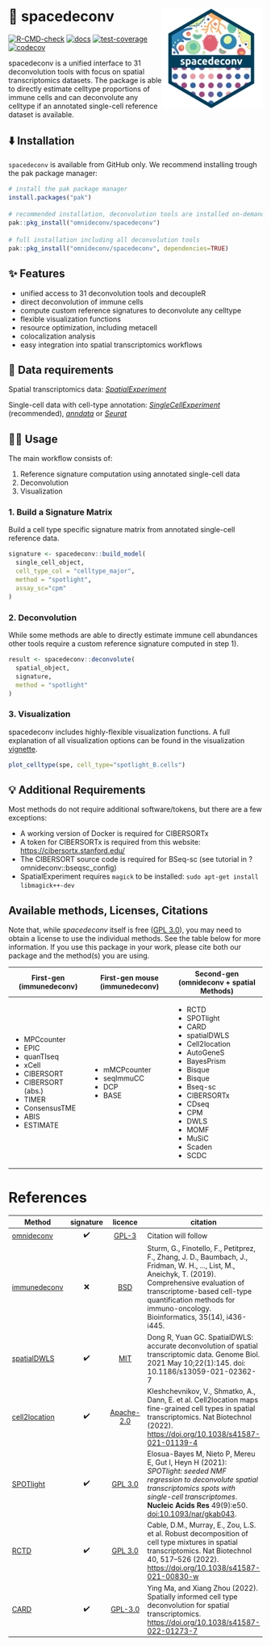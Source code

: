 # :rocket: spacedeconv <a href="https://omnideconv.github.io/spacedeconv"><img src="man/figures/logo.png" align="right" height="200" /></a>

[![R-CMD-check](https://github.com/omnideconv/spacedeconv/actions/workflows/test.yml/badge.svg)](https://github.com/omnideconv/spacedeconv/actions/workflows/test.yml)
[![docs](https://github.com/omnideconv/spacedeconv/actions/workflows/pkgdown.yml/badge.svg)](https://omnideconv.org/spacedeconv)
[![test-coverage](https://github.com/omnideconv/spacedeconv/actions/workflows/test-coverage.yml/badge.svg)](https://github.com/omnideconv/spacedeconv/actions/workflows/test-coverage.yml)
[![codecov](https://codecov.io/gh/omnideconv/spacedeconv/graph/badge.svg?token=OX9ZHSEP9L)](https://codecov.io/gh/omnideconv/spacedeconv)

spacedeconv is a unified interface to 31 deconvolution tools with focus on spatial transcriptomics datasets. The package is able to directly estimate celltype proportions of immune cells and can deconvolute any celltype if an annotated single-cell reference dataset is available.

## :arrow_down: Installation

`spacedeconv` is available from GitHub only. We recommend installing trough the pak package manager:

```r
# install the pak package manager
install.packages("pak")

# recommended installation, deconvolution tools are installed on-demand
pak::pkg_install("omnideconv/spacedeconv")

# full installation including all deconvolution tools
pak::pkg_install("omnideconv/spacedeconv", dependencies=TRUE)
```

## :sparkles: Features

- unified access to 31 deconvolution tools and decoupleR
- direct deconvolution of immune cells
- compute custom reference signatures to deconvolute any celltype
- flexible visualization functions
- resource optimization, including metacell
- colocalization analysis
- easy integration into spatial transcriptomics workflows

## :floppy_disk: Data requirements

Spatial transcriptomics data: _[SpatialExperiment](https://bioconductor.org/packages/release/bioc/vignettes/SpatialExperiment/inst/doc/SpatialExperiment.html)_

Single-cell data with cell-type annotation: _[SingleCellExperiment](https://bioconductor.org/packages/release/bioc/vignettes/SingleCellExperiment/inst/doc/intro.html)_ (recommended), _[anndata](https://anndata.dynverse.org/)_ or _[Seurat](https://satijalab.org/seurat/)_

## :technologist: Usage

The main workflow consists of:

1. Reference signature computation using annotated single-cell data
2. Deconvolution
3. Visualization

### 1. Build a Signature Matrix

Build a cell type specific signature matrix from annotated single-cell reference data.

```r
signature <- spacedeconv::build_model(
  single_cell_object,
  cell_type_col = "celltype_major",
  method = "spotlight",
  assay_sc="cpm"
)
```

### 2. Deconvolution

While some methods are able to directly estimate immune cell abundances other tools require a custom reference signature computed in step 1).

```r
result <- spacedeconv::deconvolute(
  spatial_object,
  signature,
  method = "spotlight"
)
```

### 3. Visualization

spacedeconv includes highly-flexible visualization functions. A full explanation of all visualization options can be found in the visualization [vignette](articles/spacedeconv_visualization.html).

```r
plot_celltype(spe, cell_type="spotlight_B.cells")
```

## :bulb: Additional Requirements

Most methods do not require additional software/tokens, but there are a few exceptions:

- A working version of Docker is required for CIBERSORTx
- A token for CIBERSORTx is required from this website:
  <https://cibersortx.stanford.edu/>
- The CIBERSORT source code is required for BSeq-sc (see tutorial in
  ?omnideconv::bseqsc_config)
- SpatialExperiment requires `magick` to be installed: `sudo apt-get install libmagick++-dev`

## Available methods, Licenses, Citations

Note that, while _spacedeconv_ itself is free ([GPL
3.0](https://github.com/omnideconv/omnideconv/blob/main/LICENSE)), you may
need to obtain a license to use the individual methods. See the table
below for more information. If you use this package in your work, please
cite both our package and the method(s) you are using.

| First-gen (immunedeconv)                                                                                                                                                               | First-gen mouse (immunedeconv)                                            | Second-gen (omnideconv + spatial Methods)                                                                                                                                                                                                                                                           |
| -------------------------------------------------------------------------------------------------------------------------------------------------------------------------------------- | ------------------------------------------------------------------------- | --------------------------------------------------------------------------------------------------------------------------------------------------------------------------------------------------------------------------------------------------------------------------------------------------- |
| <ul><li>MPCcounter</li><li>EPIC</li><li>quanTIseq</li><li>xCell</li><li>CIBERSORT</li><li>CIBERSORT (abs.)</li><li>TIMER</li><li>ConsensusTME</li><li>ABIS</li><li>ESTIMATE</li> </ul> | <ul> <li>mMCPcounter</li><li>seqImmuCC</li><li>DCP</li><li>BASE</li></ul> | <ul><li>RCTD</li><li>SPOTlight</li><li>CARD</li><li>spatialDWLS</li><li>Cell2location</li><li>AutoGeneS</li><li>BayesPrism</li><li>Bisque</li><li>Bisque</li><li>Bseq-sc</li><li>CIBERSORTx</li><li>CDseq</li><li>CPM</li><li>DWLS</li><li>MOMF</li><li>MuSiC</li><li>Scaden</li><li>SCDC</li></ul> |



# References

| Method                                                         |     signature      |                                     licence                                     | citation                                                                                                                                                                                                                                                          |
| -------------------------------------------------------------- | :----------------: | :-----------------------------------------------------------------------------: | ----------------------------------------------------------------------------------------------------------------------------------------------------------------------------------------------------------------------------------------------------------------- |
| [omnideconv](https://github.com/omnideconv/omnideconv)         | :heavy_check_mark: |       [GPL-3](https://github.com/omnideconv/omnideconv/blob/main/LICENSE)       | Citation will follow                                                                                                                                                                                                                                              |
| [immunedeconv](https://github.com/omnideconv/immunedeconv)     |        :x:         |      [BSD](https://github.com/omnideconv/immunedeconv/blob/master/LICENSE)      | Sturm, G., Finotello, F., Petitprez, F., Zhang, J. D., Baumbach, J., Fridman, W. H., ..., List, M., Aneichyk, T. (2019). Comprehensive evaluation of transcriptome-based cell-type quantification methods for immuno-oncology. Bioinformatics, 35(14), i436-i445. |
| [spatialDWLS](https://github.com/RubD/Giotto/)                 | :heavy_check_mark: |            [MIT](https://github.com/RubD/Giotto/blob/master/LICENSE)            | Dong R, Yuan GC. SpatialDWLS: accurate deconvolution of spatial transcriptomic data. Genome Biol. 2021 May 10;22(1):145. doi: 10.1186/s13059-021-02362-7                                                                                                          |
| [cell2location](https://github.com/BayraktarLab/cell2location) | :heavy_check_mark: | [Apache-2.0](https://github.com/BayraktarLab/cell2location/blob/master/LICENSE) | Kleshchevnikov, V., Shmatko, A., Dann, E. et al. Cell2location maps fine-grained cell types in spatial transcriptomics. Nat Biotechnol (2022). <https://doi.org/10.1038/s41587-021-01139-4>                                                                       |
| [SPOTlight](https://github.com/MarcElosua/SPOTlight)           | :heavy_check_mark: |     [GPL 3.0](https://github.com/MarcElosua/SPOTlight/blob/main/LICENSE.md)     | Elosua-Bayes M, Nieto P, Mereu E, Gut I, Heyn H (2021): _SPOTlight: seeded NMF regression to deconvolute spatial transcriptomics spots with single-cell transcriptomes_. **Nucleic Acids Res** 49(9):e50. <doi:10.1093/nar/gkab043>.                              |
| [RCTD](https://github.com/dmcable/spacexr)                     | :heavy_check_mark: |        [GPL 3.0](https://github.com/dmcable/spacexr/blob/master/LICENSE)        | Cable, D.M., Murray, E., Zou, L.S. et al. Robust decomposition of cell type mixtures in spatial transcriptomics. Nat Biotechnol 40, 517–526 (2022). <https://doi.org/10.1038/s41587-021-00830-w>                                                                  |
| [CARD](https://github.com/YingMa0107/CARD)                     | :heavy_check_mark: |      [GPL-3.0](https://github.com/YingMa0107/CARD/blob/master/LICENSE.md)       | Ying Ma, and Xiang Zhou (2022). Spatially informed cell type deconvolution for spatial transcriptomics. <https://doi.org/10.1038/s41587-022-01273-7>                                                                                                    

